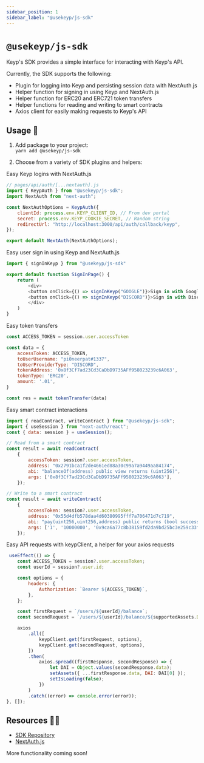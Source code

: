 ```yaml
---
sidebar_position: 1
sidebar_label: "@usekeyp/js-sdk"
---
```


# `@usekeyp/js-sdk`

Keyp's SDK provides a simple interface for interacting with Keyp's API.

Currently, the SDK supports the following:
- Plugin for logging into Keyp and persisting session data with NextAuth.js
- Helper function for signing in using Keyp and NextAuth.js
- Helper function for ERC20 and ERC721 token transfers
- Helper functions for reading and writing to smart contracts
- Axios client for easily making requests to Keyp's API

## Usage 📖

1.  Add package to your project:  
    `yarn add @usekeyp/js-sdk`

2. Choose from a variety of SDK plugins and helpers:

Easy Keyp logins with NextAuth.js

```js
// pages/api/auth/[...nextauth].js
import { KeypAuth } from "@usekeyp/js-sdk";
import NextAuth from "next-auth";

const NextAuthOptions = KeypAuth({
    clientId: process.env.KEYP_CLIENT_ID, // From dev portal
    secret: process.env.KEYP_COOKIE_SECRET, // Random string
    redirectUrl: "http://localhost:3000/api/auth/callback/keyp",
});

export default NextAuth(NextAuthOptions);
```

Easy user sign in using Keyp and NextAuth.js

```js
import { signInKeyp } from "@usekeyp/js-sdk"

export default function SignInPage() {
    return (
        <div>
        <button onClick={() => signInKeyp("GOOGLE")}>Sign in with Google</button>
        <button onClick={() => signInKeyp("DISCORD")}>Sign in with Discord</button>
        </div>
    )
}
```

Easy token transfers

```js
const ACCESS_TOKEN = session.user.accessToken

const data = {
    accessToken: ACCESS_TOKEN,
    toUserUsername: "pi0neerpat#1337",
    toUserProviderType: "DISCORD",
    tokenAddress: '0x8f3Cf7ad23Cd3CaDbD9735AFf958023239c6A063',
    tokenType: 'ERC20',
    amount: '.01',
}

const res = await tokenTransfer(data)
```

Easy smart contract interactions

```js
import { readContract, writeContract } from "@usekeyp/js-sdk";
import { useSession } from "next-auth/react";
const { data: session } = useSession();

// Read from a smart contract
const result = await readContract(
    {
        accessToken: session?.user.accessToken,
        address: "0x2791bca1f2de4661ed88a30c99a7a9449aa84174",
        abi: "balanceOf(address) public view returns (uint256)",
        args: ['0x8f3Cf7ad23Cd3CaDbD9735AFf958023239c6A063'],
    });

// Write to a smart contract
const result = await writeContract(
    {
        accessToken: session?.user.accessToken,
        address: "0x55d4dfb578daa4d60380995fff7a706471d7c719",
        abi: "pay(uint256,uint256,address) public returns (bool success)",
        args: ['1', '10000000', '0x9ca6a77c8b38159fd2da9bd25bc3e259c33f5e39'],
    });
```

Easy API requests with keypClient, a helper for your axios requests

```js
 useEffect(() => {
    const ACCESS_TOKEN = session?.user.accessToken;
    const userId = session?.user.id;

    const options = {
        headers: {
            Authorization: `Bearer ${ACCESS_TOKEN}`,
        },
    };

    const firstRequest = `/users/${userId}/balance`;
    const secondRequest = `/users/${userId}/balance/${supportedAssets.DAI}`;

    axios
        .all([
            keypClient.get(firstRequest, options),
            keypClient.get(secondRequest, options),
        ])
        .then(
            axios.spread((firstResponse, secondResponse) => {
                let DAI = Object.values(secondResponse.data);
                setAssets({ ...firstResponse.data, DAI: DAI[0] });
                setIsLoading(false);
            })
        )
        .catch((error) => console.error(error));
}, []);
```


## Resources 🧑‍💻

- [SDK Repository](https://github.com/UseKeyp/usekeyp-js-sdk)
- [NextAuth.js](https://next-auth.js.org/)

More functionality coming soon!
